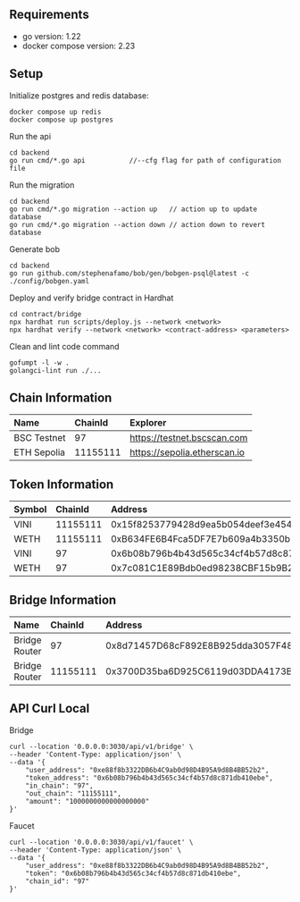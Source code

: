 ## Requirements

- go version: 1.22
- docker compose version: 2.23

## Setup

Initialize postgres and redis database:

```
docker compose up redis
docker compose up postgres
```

Run the api
```
cd backend
go run cmd/*.go api           //--cfg flag for path of configuration file
```

Run the migration
```
cd backend
go run cmd/*.go migration --action up   // action up to update database
go run cmd/*.go migration --action down // action down to revert database
```

Generate bob
```
cd backend
go run github.com/stephenafamo/bob/gen/bobgen-psql@latest -c ./config/bobgen.yaml
```

Deploy and verify bridge contract in Hardhat
```
cd contract/bridge
npx hardhat run scripts/deploy.js --network <network>
npx hardhat verify --network <network> <contract-address> <parameters>
```

Clean and lint code command
```
gofumpt -l -w .
golangci-lint run ./...
```
## Chain Information

| Name        | ChainId  | Explorer                     |
|:------------|:---------|:-----------------------------|
| BSC Testnet | 97       | https://testnet.bscscan.com  |
| ETH Sepolia | 11155111 | https://sepolia.etherscan.io |

## Token Information

| Symbol | ChainId     | Address                       |
|:-------| :------- | :-------------------------------- |
| VINI   | 11155111 | 0x15f8253779428d9ea5b054deef3e454d539ddf7e |
| WETH   | 11155111 | 0xB634FE6B4Fca5DF7E7b609a4b3350b9c02077Ae4 |
| VINI   | 97 | 0x6b08b796b4b43d565c34cf4b57d8c871db410ebe |
| WETH   | 97 | 0x7c081C1E89Bdb0ed98238CBF15b9B214F6091E5D |

## Bridge Information

| Name            | ChainId     | Address                       |
|:----------------| :------- | :-------------------------------- |
| Bridge Router   | 97 | 0x8d71457D68cF892E8B925dda3057F488DBb75b48 |
| Bridge Router   | 11155111 | 0x3700D35ba6D925C6119d03DDA4173B745814AB95 |

## API Curl Local
Bridge
```
curl --location '0.0.0.0:3030/api/v1/bridge' \
--header 'Content-Type: application/json' \
--data '{
    "user_address": "0xe88f8b3322DB6b4C9ab0d98D4B95A9d8B4BB52b2",
    "token_address": "0x6b08b796b4b43d565c34cf4b57d8c871db410ebe",
    "in_chain": "97",
    "out_chain": "11155111",
    "amount": "1000000000000000000"
}'
```

Faucet
```
curl --location '0.0.0.0:3030/api/v1/faucet' \
--header 'Content-Type: application/json' \
--data '{
    "user_address": "0xe88f8b3322DB6b4C9ab0d98D4B95A9d8B4BB52b2",
    "token": "0x6b08b796b4b43d565c34cf4b57d8c871db410ebe",
    "chain_id": "97"
}'
```